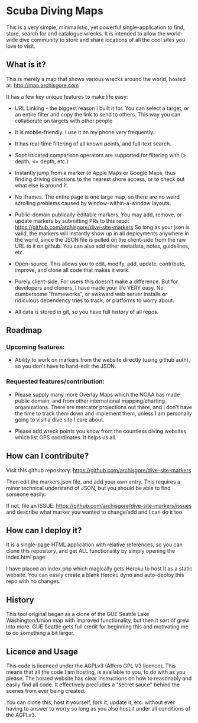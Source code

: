 # Scuba Diving Maps

This is a very simple, minimalistic, yet powerful single-application to find, store, search for and
catalogue wrecks. It is intended to allow the world-wide dive community to store and share locations
of all the cool sites you love to visit.

## What is it?

This is merely a map that shows various wrecks around the world, hosted at:
http://map.archisgore.com

It has a few key unique features to make life easy:
* URL Linking - the biggest reason I built it for. You can select
a target, or an entire filter and copy the link to send to others. This way you can collaborate
on targets with other people

* It is mobile-friendly. I use it on my phone very frequently.

* It has real-time filtering of all known points, and full-text search.

* Sophisticated comparison operators are supported for filtering with (> depth, <= depth, etc.)

* Instantly jump from a marker to Apple Maps or Google Maps, thus finding driving
  directions to the nearest shore access, or to check out what else is around it.

* No iframes. The entire page is one large map, so there are no weird scrolling problems caused
  by window-within-a-window layouts.

* Public-domain publically-editable markers. You may add, remove, or update markers
  by submitting PRs to this repo: https://github.com/archisgore/dive-site-markers
  So long as your json is valid, the markers will instantly show up in all deployments
  anywhere in the world, since the JSON file is pulled on the client-side from the
  raw URL to it on github. You can also add other metadata, notes, guidelines, etc.

* Open-source. This allows you to edit, modify, add, update, contribute, improve,
  and clone all code that makes it work.

* Purely client-side. For users this doesn't make a difference. But for developers and cloners,
  I have made your life VERY easy. No cumbersome "frameworks", or awkward web server installs
  or ridiculous dependency tries to track, or platforms to worry about.

* All data is stored in git, so you have full history of all repos.

## Roadmap

### Upcoming features:

* Ability to work on markers from the website directly (using github auth), so you don't have to hand-edit the JSON.

### Requested features/contribution:

* Please supply many more Overlay Maps which the NOAA has made public domain, and from other international
  mapping/charting organizations. There are mercator projections out there, and I don't have the time to track them
  down and implement them, unless I am personally going to visit a dive site I care about.

* Please add wreck points you know from the countless diving websites which list GPS coordinates. It helps us all.

## How can I contribute?

Visit this github repository: https://github.com/archisgore/dive-site-markers

Then edit the markers.json file, and add your own entry. This requires a minor technical understand of JSON, but
you should be able to find someone easily.

If not, file an ISSUE: https://github.com/archisgore/dive-site-markers/issues and describe what marker
you wanted to change/add and I can do it too.

## How can I deploy it?

It is a single-page HTML application with relative references, so you can clone
this repository, and get ALL functionality by simply opening the index.html page.

I have placed an index.php which magically gets Heroku to host it as a static website.
You can easily create a blank Heroku dyno and auto-deploy this repo with no changes.

## History

This tool original began as a clone of the GUE Seattle Lake Washington/Union map with
improved functionality, but then it sort of grew into more. GUE Seattle gets full credit for beginning
this and motivating me to do something a bit larger.

## Licence and Usage

This code is licenced under the AGPLv3 (Affero GPL V3 licence). This means that all the code I am hosting,
is available to you, to do with as you please. The hosted website has clear instructions on how to reasonably
and easily find all code. It effectively precludes a "secret sauce" behind the scenes from ever being created.

You can clone this, host it yourself, fork it, update it, etc. without ever having to answer to worry so long
as you also host it under all conditions of the AGPLv3.

